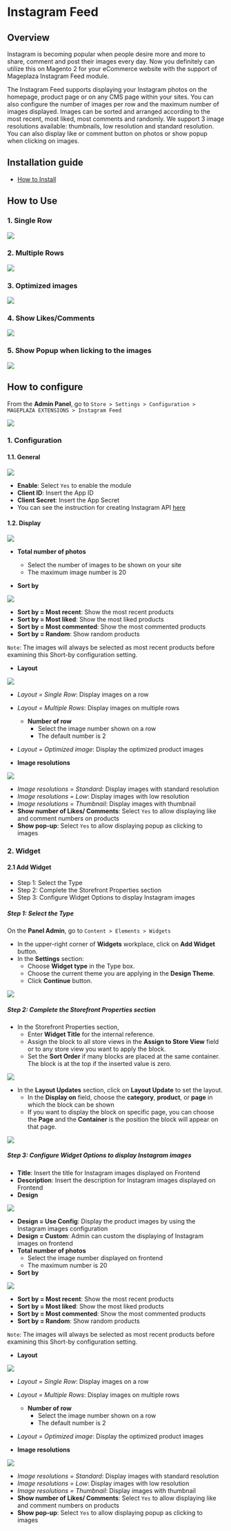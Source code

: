 # Instagram Feed

## Overview

Instagram is becoming popular when people desire more and more to share, comment and post their images every day. Now you definitely can utilize this on Magento 2 for your eCommerce website with the support of Mageplaza Instagram Feed module.

The Instagram Feed supports displaying your Instagram photos on the homepage, product page or on any CMS page within your sites. You can also configure the number of images per row and the maximum number of images displayed. Images can be sorted and arranged according to the most recent, most liked, most comments and randomly. We support 3 image resolutions available: thumbnails, low resolution and standard resolution. You can also display like or comment button on photos or show popup when clicking on images.


## Installation guide

- [How to Install](https://www.mageplaza.com/install-magento-2-extension/)


## How to Use 

### 1. Single Row

![](https://i.imgur.com/UxbV1j1.png)


### 2. Multiple Rows

![](https://i.imgur.com/jOVztok.png)


### 3. Optimized images

![](https://i.imgur.com/LxPEF9f.png)

### 4. Show Likes/Comments


![](https://i.imgur.com/ZYSYcwr.png)

### 5. Show Popup when licking to the images

![](https://i.imgur.com/7UB5bj5.png)


## How to configure
 
From the **Admin Panel**, go to `Store > Settings > Configuration > MAGEPLAZA EXTENSIONS > Instagram Feed`

![](https://i.imgur.com/gtkq63P.png)


### 1. Configuration 


#### 1.1. General 


![](https://i.imgur.com/I9ZA7aE.png)

- **Enable**: Select `Yes` to enable the module
- **Client ID**: Insert the App ID
- **Client Secret**: Insert the App Secret
- You can see the instruction for creating Instagram API [here](https://docs.mageplaza.com/social-login-m2/how-to-configure-instagram-api.html)

#### 1.2. Display

![](https://i.imgur.com/ZB67Y2X.png)


- **Total number of photos**
  - Select the number of images to be shown on your site
  - The maximum image number is 20
  
- **Sort by**

![](https://i.imgur.com/yzqN72i.png)

- **Sort by = Most recent**: Show the most recent products
- **Sort by = Most liked**: Show the most liked products
- **Sort by = Most commented**: Show the most commented products
- **Sort by = Random**: Show random products

`Note`: The images will always be selected as most recent products before examining this Short-by configuration setting. 

- **Layout**

![](https://i.imgur.com/cxTACKL.png)


  - *Layout = Single Row*: Display images on a row
  - *Layout = Multiple Rows*: Display images on multiple rows
    - **Number of row**
      - Select the image number shown on a row
      - The default number is 2 
  - *Layout = Optimized image*: Display the optimized product images

- **Image resolutions**

![](https://i.imgur.com/1bmDFp6.png)

  - *Image resolutions = Standard*: Display images with standard resolution
  - *Image resolutions = Low*: Display images with low resolution
  - *Image resolutions = Thumbnail*: Display images with thumbnail
- **Show number of Likes/ Comments**: Select `Yes` to allow displaying like and comment numbers on products
- **Show pop-up**: Select `Yes` to allow displaying popup as clicking to images

### 2. Widget

#### 2.1 Add Widget

- Step 1: Select the Type
- Step 2: Complete the Storefront Properties section
- Step 3: Configure Widget Options to display Instagram images

##### Step 1: Select the Type

On the **Panel Admin**, go to `Content > Elements > Widgets`

- In the upper-right corner of **Widgets** workplace, click on **Add Widget** button.
- In the **Settings** section:
  - Choose **Widget type** in the Type box.
  - Choose the current theme you are applying in the **Design Theme**.
  - Click **Continue** button.

![](https://i.imgur.com/AB4TAd8.png)

##### Step 2: Complete the Storefront Properties section

- In the Storefront Properties section,
  - Enter **Widget Title** for the internal reference.
  - Assign the block to all store views in the **Assign to Store View** field or to any store view you want to apply the block.
  - Set the **Sort Order** if many blocks are placed at the same container. The block is at the top if the inserted value is zero.

![](https://i.imgur.com/xWcKx1u.png)


- In the **Layout Updates** section, click on **Layout Update** to set the layout.
  - In the **Display on** field, choose the **category**, **product**, or **page** in which the block can be shown 
  - If you want to display the block on specific page, you can choose the **Page** and the **Container** is the position the block will appear on that page.

![](https://i.imgur.com/O0nXEzZ.png)


##### Step 3: Configure Widget Options to display Instagram images

- **Title**: Insert the title for Instagram images displayed on Frontend
- **Description**: Insert the description for Instagram images displayed on Frontend
- **Design** 

![](https://i.imgur.com/kl2zUZt.png)

- **Design = Use Config**: Display the product images by using the Instagram images configuration
- **Design = Custom**: Admin can custom the displaying of Instagram images on frontend
- **Total number of photos**
  - Select the image number displayed on frontend
  - The maximum number is 20
- **Sort by**

![](https://i.imgur.com/J6tZ66f.png)

- **Sort by = Most recent**: Show the most recent products
- **Sort by = Most liked**: Show the most liked products
- **Sort by = Most commented**: Show the most commented products
- **Sort by = Random**: Show random products

`Note`: The images will always be selected as most recent products before examining this Short-by configuration setting. 

- **Layout**

![](https://i.imgur.com/cxTACKL.png)


  - *Layout = Single Row*: Display images on a row
  - *Layout = Multiple Rows*: Display images on multiple rows
    - **Number of row**
      - Select the image number shown on a row
      - The default number is 2 
  - *Layout = Optimized image*: Display the optimized product images

- **Image resolutions**

![](https://i.imgur.com/1bmDFp6.png)

  - *Image resolutions = Standard*: Display images with standard resolution
  - *Image resolutions = Low*: Display images with low resolution
  - *Image resolutions = Thumbnail*: Display images with thumbnail
- **Show number of Likes/ Comments**: Select `Yes` to allow displaying like and comment numbers on products
- **Show pop-up**: Select `Yes` to allow displaying popup as clicking to images


